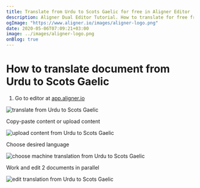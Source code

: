 ```yaml
---
title: Translate from Urdu to Scots Gaelic for free in Aligner Editor
description: Aligner Dual Editor Tutorial. How to translate for free from Urdu to Scots Gaelic. Aligner is multilingual document management platform. 
ogImage: "https://www.aligner.io/images/aligner-logo.png"
date: 2020-05-06T07:09:21+03:00
image: ../images/aligner-logo.png
onBlog: true
---
```


# How to translate document from Urdu to Scots Gaelic

1. Go to editor at [app.aligner.io](https://app.aligner.io "Aligner App web page")

![translate from Urdu to Scots Gaelic](../aligner-blank-editor.png "translate from Urdu to Scots Gaelic")

Copy-paste content or upload content

![upload content from Urdu to Scots Gaelic](../aligner-uploaded-document.png "upload content from Urdu to Scots Gaelic")

Choose desired language

![choose machine translation from Urdu to Scots Gaelic](../aligner-language-dropdown.png "choose machine translation from Urdu to Scots Gaelic")

Work and edit 2 documents in parallel

![edit translation from Urdu to Scots Gaelic](../aligner-double-sitded-editor.png "edit translation from Urdu to Scots Gaelic")

